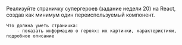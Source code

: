 Реализуйте страничку супергероев (задание недели 20) на React, создав как минимум один переиспользуемый компонент. 
    
    Что должна уметь страничка: 
        - показать информацию о героях: их картинки, характеристики, подробное описание